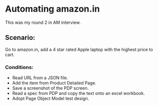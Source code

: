 # Automating amazon.in
This was my round 2 in AM interview.
## Scenario:
Go to amazon.in, add a 4 star rated Apple laptop with the highest price to cart.
### Conditions:
- Read URL from a JSON file.
- Add the item from Product Detailed Page.
- Save a screenshot of the PDP screen.
- Read a spec from PDP and copy the text onto an excel workbook.
- Adopt Page Object Model test design.
